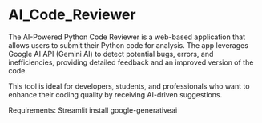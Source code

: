 # AI_Code_Reviewer
The AI-Powered Python Code Reviewer is a web-based application that allows users to submit their Python code for analysis. The app leverages Google AI API (Gemini AI) to detect potential bugs, errors, and inefficiencies, providing detailed feedback and an improved version of the code.

This tool is ideal for developers, students, and professionals who want to enhance their coding quality by receiving AI-driven suggestions.

Requirements:
Streamlit
install google-generativeai
